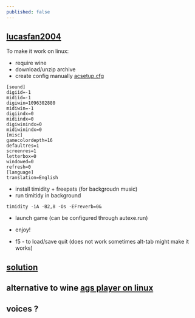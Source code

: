 ```yaml
---
published: false
---
```

## [lucasfan2004](http://www.adventuregamestudio.co.uk/site/games/game/401/)

To make it work on linux:
- require wine
- download/unzip archive
- create config manually [acsetup.cfg](https://appdb.winehq.org/objectManager.php?sClass=version&iId=9721)
```
[sound]
digiid=-1
midiid=-1
digiwin=1096302880
midiwin=-1
digiindx=0
midiindx=0
digiwinindx=0
midiwinindx=0
[misc]
gamecolordepth=16
defaultres=1
screenres=1
letterbox=0
windowed=0
refresh=0
[language]
translation=English
```

- install timidity + freepats (for backgroudn music)
- run timitidy in background
```
timidity -iA -B2,8 -Os -EFreverb=0&
```

- launch game (can be configured through autexe.run)

- enjoy!

- f5 - to load/save quit (does not work sometimes alt-tab might make it works)

## [solution](http://gamesolutions.efzeven.nl/maniac-mansion-deluxe-walkthrough-lucasfan2004/)

## alternative to wine [ags player on linux](https://github.com/adventuregamestudio/ags/blob/master/debian/README.md)

## voices ?